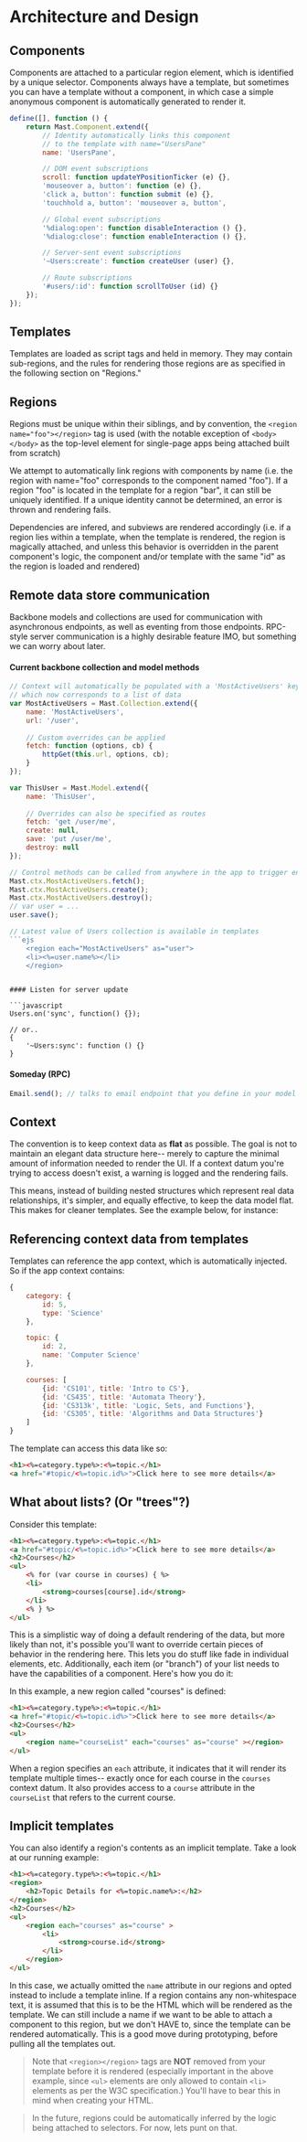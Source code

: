 # Architecture and Design

## Components

Components are attached to a particular region element, which is identified by a unique selector.  Components always have a template, but sometimes you can have a template without a component, in which case a simple anonymous component is automatically generated to render it.

```javascript
define([], function () {
	return Mast.Component.extend({
		// Identity automatically links this component
		// to the template with name="UsersPane"
		name: 'UsersPane',

		// DOM event subscriptions
		scroll: function updateYPositionTicker (e) {},
		'mouseover a, button': function (e) {},
		'click a, button': function submit (e) {},
		'touchhold a, button': 'mouseover a, button',

		// Global event subscriptions
		'%dialog:open': function disableInteraction () {},
		'%dialog:close': function enableInteraction () {},

		// Server-sent event subscriptions
		'~Users:create': function createUser (user) {},

		// Route subscriptions
		'#users/:id': function scrollToUser (id) {}
	});	
});

```

## Templates

Templates are loaded as script tags and held in memory.  They may contain sub-regions, and the rules for rendering those regions are as specified in the following section on "Regions."

## Regions

Regions must be unique within their siblings, and by convention, the `<region name="foo"></region>` tag is used (with the notable exception of `<body></body>` as the top-level element for single-page apps being attached built from scratch)

We attempt to automatically link regions with components by name (i.e. the region with name="foo" corresponds to the component named "foo").  If a region "foo" is located in the template for a region "bar", it can still be uniquely identified.  If a unique identity cannot be determined, an error is thrown and rendering fails.

Dependencies are infered, and subviews are rendered accordingly (i.e. if a region lies within a template, when the template is rendered, the region is magically attached, and unless this behavior is overridden in the parent component's logic, the component and/or template with the same "id" as the region is loaded and rendered)


## Remote data store communication

Backbone models and collections are used for communication with asynchronous endpoints, as well as eventing from those endpoints. RPC-style server communication is a highly desirable feature IMO, but something we can worry about later.



#### Current backbone collection and model methods

```javascript
// Context will automatically be populated with a 'MostActiveUsers' key
// which now corresponds to a list of data
var MostActiveUsers = Mast.Collection.extend({
	name: 'MostActiveUsers',
	url: '/user',
	
	// Custom overrides can be applied
	fetch: function (options, cb) {
		httpGet(this.url, options, cb);
	}
});

var ThisUser = Mast.Model.extend({
	name: 'ThisUser',
	
	// Overrides can also be specified as routes
	fetch: 'get /user/me',
	create: null,
	save: 'put /user/me',
	destroy: null
});

// Control methods can be called from anywhere in the app to trigger endpoint operations
Mast.ctx.MostActiveUsers.fetch();
Mast.ctx.MostActiveUsers.create();
Mast.ctx.MostActiveUsers.destroy();
// var user = ...
user.save();

// Latest value of Users collection is available in templates
```ejs
	<region each="MostActiveUsers" as="user">
	<li><%=user.name%></li>
	</region>
```

```

#### Listen for server update

```javascript
Users.on('sync', function() {});

// or..
{
	'~Users:sync': function () {}
}
```

#### Someday (RPC)

```javascript
Email.send(); // talks to email endpoint that you define in your model

```


## Context

The convention is to keep context data as **flat** as possible.  The goal is not to maintain an elegant data structure here-- merely to capture the minimal amount of information needed to render the UI.  If a context datum you're trying to access doesn't exist, a warning is logged and the rendering fails.

This means, instead of building nested structures which represent real data relationships, it's simpler, and equally effective, to keep the data model flat.  This makes for cleaner templates.  See the example below, for instance:

## Referencing context data from templates

Templates can reference the app context, which is automatically injected.  So if the app context contains:

```javascript
{
	category: {
		id: 5,
		type: 'Science'
	},

	topic: {
		id: 2,
		name: 'Computer Science'
	},

	courses: [
		{id: 'CS101', title: 'Intro to CS'},
		{id: 'CS435', title: 'Automata Theory'},
		{id: 'CS313k', title: 'Logic, Sets, and Functions'},
		{id: 'CS305', title: 'Algorithms and Data Structures'}
	]
}
```

The template can access this data like so:

```html
<h1><%=category.type%>:<%=topic.</h1>
<a href="#topic/<%=topic.id%>">Click here to see more details</a>

```


## What about lists?  (Or "trees"?)


Consider this template:

```html
<h1><%=category.type%>:<%=topic.</h1>
<a href="#topic/<%=topic.id%>">Click here to see more details</a>
<h2>Courses</h2>
<ul>
	<% for (var course in courses) { %>
	<li>
		<strong>courses[course].id</strong>
	</li>
	<% } %>
</ul>
```

This is a simplistic way of doing a default rendering of the data, but more likely than not, it's possible you'll want to override certain pieces of behavior in the rendering here.  This lets you do stuff like fade in individual elements, etc.  Additionally, each item (or "branch") of your list needs to have the capabilities of a component.  Here's how you do it:

In this example, a new region called "courses" is defined:
```html
<h1><%=category.type%>:<%=topic.</h1>
<a href="#topic/<%=topic.id%>">Click here to see more details</a>
<h2>Courses</h2>
<ul>
	<region name="courseList" each="courses" as="course" ></region>
</ul>
```

When a region specifies an `each` attribute, it indicates that it will render its template multiple times-- exactly once for each course in the `courses` context datum.  It also provides access to a `course` attribute in the `courseList` that refers to the current course.


## Implicit templates

You can also identify a region's contents as an implicit template.  Take a look at our running example:

```html
<h1><%=category.type%>:<%=topic.</h1>
<region>
	<h2>Topic Details for <%=topic.name%>:</h2>
</region>
<h2>Courses</h2>
<ul>
	<region each="courses" as="course" >
		<li>
			<strong>course.id</strong>
		</li>
	</region>
</ul>
```

In this case, we actually omitted the `name` attribute in our regions and opted instead to include a template inline.  If a region contains any non-whitespace text, it is assumed that this is to be the HTML which will be rendered as the template.  We can still include a name if we want to be able to attach a component to this region, but we don't HAVE to, since the template can be rendered automatically.  This is a good move during prototyping, before pulling all the templates out.

> Note that `<region></region>` tags are **NOT** removed from your template before it is rendered (especially important in the above example, since `<ul>` elements are only allowed to contain `<li>` elements as per the W3C specification.)  You'll have to bear this in mind when creating your HTML.

> In the future, regions could be automatically inferred by the logic being attached to selectors.  For now, lets punt on that.
